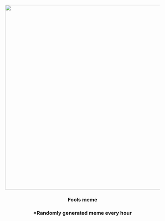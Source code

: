 <p align="center">
        <img src="https://i.redd.it/qjiom178mbm91.jpg" width="600" height="600">
        </p>
        <h3 align="center">Fools meme</h3>
        <h3 align="center">*Randomly generated meme every hour</h3>
    